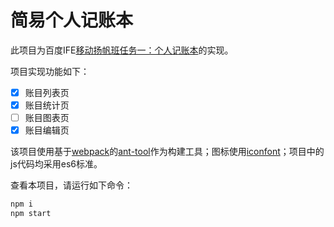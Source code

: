 # 简易个人记账本

此项目为百度IFE[移动扬帆班任务一：个人记账本](https://github.com/baidu-ife/ife/blob/master/2015_summer/task/mob_yangfan_01.md)的实现。

项目实现功能如下：

 - [x] 账目列表页
 - [x] 账目统计页
 - [ ] 账目图表页
 - [x] 账目编辑页

该项目使用基于[webpack](https://webpack.github.io/)的[ant-tool](http://ant-tool.github.io/)作为构建工具；图标使用[iconfont](http://www.iconfont.cn/)；项目中的js代码均采用es6标准。

查看本项目，请运行如下命令：

```sh
npm i
npm start
```
